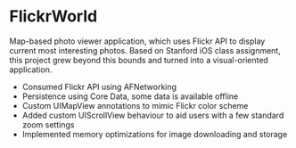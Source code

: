 FlickrWorld
===========

Map-based photo viewer application, which uses Flickr API to display current most interesting photos. 
Based on Stanford iOS class assignment, this project grew beyond this bounds and turned into a visual-oriented application.
+ Consumed Flickr API using AFNetworking 
+ Persistence using Core Data,  some data is available offline
+ Custom UIMapView annotations to mimic Flickr color scheme 
+ Added custom UIScrollView behaviour to aid users with a few standard zoom settings
+ Implemented memory optimizations for image downloading and storage


